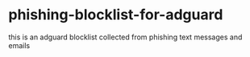 # phishing-blocklist-for-adguard
this is an adguard blocklist collected from phishing text messages and emails
